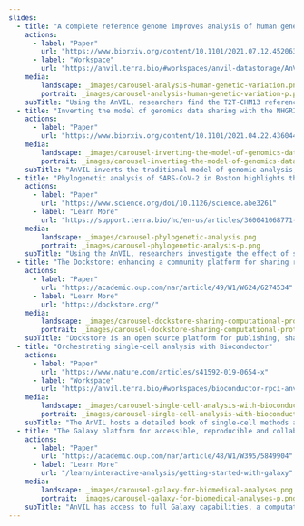 ```yaml
---
slides:
  - title: "A complete reference genome improves analysis of human genetic variation"
    actions:
      - label: "Paper"
        url: "https://www.biorxiv.org/content/10.1101/2021.07.12.452063v1"
      - label: "Workspace"
        url: "https://anvil.terra.bio/#workspaces/anvil-datastorage/AnVIL_T2T"
    media:
        landscape: _images/carousel-analysis-human-genetic-variation.png
        portrait: _images/carousel-analysis-human-genetic-variation-p.png
    subTitle: "Using the AnVIL, researchers find the T2T-CHM13 reference genome universally improves the analysis of human genetic variation."
  - title: "Inverting the model of genomics data sharing with the NHGRI Genomic Data Science Analysis, Visualization, and Informatics Lab-space (AnVIL)"
    actions:
      - label: "Paper"
        url: "https://www.biorxiv.org/content/10.1101/2021.04.22.436044v1"
    media:
        landscape: _images/carousel-inverting-the-model-of-genomics-data.png
        portrait: _images/carousel-inverting-the-model-of-genomics-data-p.png
    subTitle: "AnVIL inverts the traditional model of genomic analysis, eliminating data movement and providing scalable, shared computing resources."
  - title: "Phylogenetic analysis of SARS-CoV-2 in Boston highlights the impact of superspreading events"
    actions:
      - label: "Paper"
        url: "https://www.science.org/doi/10.1126/science.abe3261"
      - label: "Learn More"
        url: "https://support.terra.bio/hc/en-us/articles/360041068771--COVID-19-workspaces-data-and-tools-in-Terra"
    media:
        landscape: _images/carousel-phylogenetic-analysis.png
        portrait: _images/carousel-phylogenetic-analysis-p.png
    subTitle: "Using the AnVIL, researchers investigate the effect of superspreading events in the Boston area."
  - title: "The Dockstore: enhancing a community platform for sharing reproducible and accessible computational protocols"
    actions:
      - label: "Paper"
        url: "https://academic.oup.com/nar/article/49/W1/W624/6274534"
      - label: "Learn More"
        url: "https://dockstore.org/"
    media:
        landscape: _images/carousel-dockstore-sharing-computational-protocols.png
        portrait: _images/carousel-dockstore-sharing-computational-protocols-p.png
    subTitle: "Dockstore is an open source platform for publishing, sharing, and finding bioinformatics tools and workflows."
  - title: "Orchestrating single-cell analysis with Bioconductor"
    actions:
      - label: "Paper"
        url: "https://www.nature.com/articles/s41592-019-0654-x"
      - label: "Workspace"
        url: "https://anvil.terra.bio/#workspaces/bioconductor-rpci-anvil/Bioconductor-Book-OrchestratingSingleCellAnalysis"
    media:
        landscape: _images/carousel-single-cell-analysis-with-bioconductor.png
        portrait: _images/carousel-single-cell-analysis-with-bioconductor-p.png
    subTitle: "The AnVIL hosts a detailed book of single-cell methods and analysis techniques."
  - title: "The Galaxy platform for accessible, reproducible and collaborative biomedical analyses: 2020 update"
    actions:
      - label: "Paper"
        url: "https://academic.oup.com/nar/article/48/W1/W395/5849904"
      - label: "Learn More"
        url: "/learn/interactive-analysis/getting-started-with-galaxy"
    media:
        landscape: _images/carousel-galaxy-for-biomedical-analyses.png
        portrait: _images/carousel-galaxy-for-biomedical-analyses-p.png
    subTitle: "AnVIL has access to full Galaxy capabilities, a computational workbench used by thousands of scientists to analyze biomedical data."
---
```

